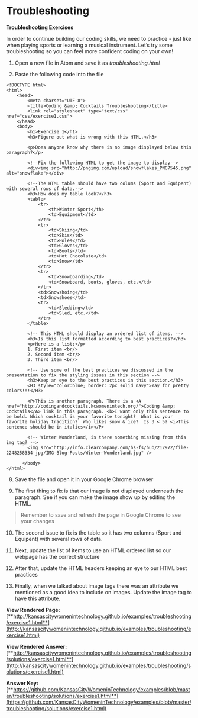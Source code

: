 # Troubleshooting

**Troubleshooting Exercises**

In order to continue building our coding skills, we need to practice - just like when playing sports or learning a musical instrument. Let’s try some troubleshooting so you can feel more confident coding on your own!

1.  Open a new file in Atom and save it as *troubleshooting.html*

2.  Paste the following code into the file
```
<!DOCTYPE html>
<html>
    <head>
        <meta charset="UTF-8">
        <title>Coding &amp; Cocktails Troubleshooting</title>
        <link rel="stylesheet" type="text/css" href="css/exercise1.css">
    </head>
    <body>
        <h1>Exercise 1</h1>
        <h3>Figure out what is wrong with this HTML.</h3>
        
        <p>Does anyone know why there is no image displayed below this paragraph?</p>
        
        <!--Fix the following HTML to get the image to display-->
        <div<img src="http://pngimg.com/upload/snowflakes_PNG7545.png" alt="snowflake"></div>
        
        <!--The HTML table should have two colums (Sport and Equipent) with several rows of data.-->
        <h3>How does my table look?</h3>
        <table>
            <tr>
                <th>Winter Sport</th>
                <td>Equipment</td>
            </tr>
            <tr>
                <td>Skiing</td>
                <td>Skis</td>
                <td>Poles</td>
                <td>Gloves</td>
                <td>Boots</td>
                <td>Hot Chocolate</td>
                <td>Snow</td>
            </tr>
            <tr>
                <td>Snowboarding</td>
                <td>Snowboard, boots, gloves, etc.</td>
            </tr>
            <td>Snowshoing</td>
            <td>Snowshoes</td>
            <tr>
                <td>Sledding</td>
                <td>Sled, etc.</td>
            </tr>
        </table>
        
        <!-- This HTML should display an ordered list of items. -->
        <h3>Is this list formatted according to best practices?</h3>
        <p>Here is a list:</p>
        1. First item <br/>
        2. Second item <br/>
        3. Third item <br/>

        <!-- Use some of the best practices we discussed in the presentation to fix the styling issues in this section -->
        <h3>Keep an eye to the best practices in this section.</h3>
        <H3 style="color:blue; border: 2px solid navy">Yay for pretty colors!!!</H3>
        
        <P>This is another paragraph. There is a <A href="http://codingandcocktails.kcwomenintech.org/">Coding &amp; Cocktails</A> link in this paragraph. <b>I want only this sentence to be bold. Which cocktail is your favorite tonight?  What is your favorite holiday tradition?  Who likes snow & ice?  Is 3 < 5? <i>This sentence should be in italics</i></P>
        
        <!-- Winter Wonderland, is there something missing from this img tag? -->
        <img src="http://info.clearcompany.com/hs-fs/hub/212972/file-2248258334-jpg/IMG-Blog-Posts/Winter-Wonderland.jpg" />
    
      </body>
</html>
```

8.  Save the file and open it in your Google Chrome browser

9.  The first thing to fix is that our image is not displayed underneath the paragraph.  See if you can make the image show up by editing the HTML. 
> Remember to save and refresh the page in Google Chrome to see your changes

10. The second issue to fix is the table so it has two columns (Sport and Equipent) with several rows of data.

11. Next, update the list of items to use an HTML ordered list so our webpage has the correct structure

12. After that, update the HTML headers keeping an eye to our HTML best practices

13. Finally, when we talked about image tags there was an attribute we mentioned as a good idea to include on images.  Update the image tag to have this attribute.

**View Rendered Page:** [**http://kansascitywomenintechnology.github.io/examples/troubleshooting/exercise1.html**](http://kansascitywomenintechnology.github.io/examples/troubleshooting/exercise1.html)

**View Rendered Answer:**
[**http://kansascitywomenintechnology.github.io/examples/troubleshooting/solutions/exercise1.html**](http://kansascitywomenintechnology.github.io/examples/troubleshooting/solutions/exercise1.html)

**Answer Key:**
[**https://github.com/KansasCityWomeninTechnology/examples/blob/master/troubleshooting/solutions/exercise1.html**](https://github.com/KansasCityWomeninTechnology/examples/blob/master/troubleshooting/solutions/exercise1.html)




